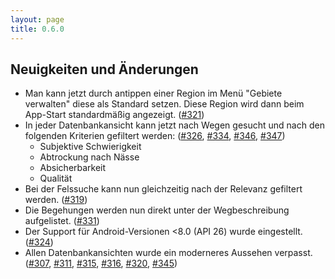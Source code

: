 ```yaml
---
layout: page
title: 0.6.0
---
```


## Neuigkeiten und Änderungen

* Man kann jetzt durch antippen einer Region im Menü "Gebiete
  verwalten" diese als Standard setzen. Diese Region wird dann beim
  App-Start standardmäßig angezeigt. ([#321])
* In jeder Datenbankansicht kann jetzt nach Wegen gesucht und nach den
  folgenden Kriterien gefiltert werden: ([#326], [#334], [#346], [#347])
  * Subjektive Schwierigkeit
  * Abtrockung nach Nässe
  * Absicherbarkeit
  * Qualität
* Bei der Felssuche kann nun gleichzeitig nach der Relevanz gefiltert
  werden. ([#319])
* Die Begehungen werden nun direkt unter der Wegbeschreibung
  aufgelistet. ([#331])
* Der Support für Android-Versionen <8.0 (API 26) wurde
  eingestellt. ([#324])
* Allen Datenbankansichten wurde ein moderneres Aussehen
  verpasst. ([#307], [#311], [#315], [#316], [#320], [#345])

[#347]: https://github.com/yacgroup/yacguide/pull/347
[#346]: https://github.com/yacgroup/yacguide/pull/346
[#334]: https://github.com/yacgroup/yacguide/pull/334
[#326]: https://github.com/yacgroup/yacguide/pull/326
[#321]: https://github.com/yacgroup/yacguide/pull/321
[#319]: https://github.com/yacgroup/yacguide/pull/319
[#331]: https://github.com/yacgroup/yacguide/pull/331
[#324]: https://github.com/yacgroup/yacguide/pull/324
[#307]: https://github.com/yacgroup/yacguide/pull/307
[#311]: https://github.com/yacgroup/yacguide/pull/311
[#315]: https://github.com/yacgroup/yacguide/pull/315
[#316]: https://github.com/yacgroup/yacguide/pull/316
[#320]: https://github.com/yacgroup/yacguide/pull/320
[#345]: https://github.com/yacgroup/yacguide/pull/345
